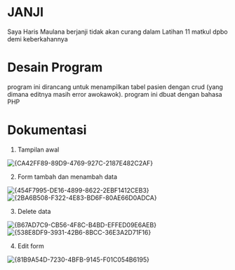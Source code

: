 # JANJI #
Saya Haris Maulana berjanji tidak akan curang dalam Latihan 11 matkul dpbo demi keberkahannya

# Desain Program #
program ini dirancang untuk menampilkan tabel pasien dengan crud (yang dimana editnya masih error awokawok). program ini dbuat dengan bahasa PHP

# Dokumentasi #

1. Tampilan awal

![{CA42FF89-89D9-4769-927C-2187E482C2AF}](https://github.com/harismln22/LP11DPBO2024C1/assets/159020670/14302faa-9e08-4f35-8515-93f7d0f36391)

2. Form tambah dan menambah data

![{454F7995-DE16-4899-8622-2EBF1412CEB3}](https://github.com/harismln22/LP11DPBO2024C1/assets/159020670/941e263a-aa22-44a3-8dcb-d0ead5564d75)
![{2BA6B508-F322-4E83-BD6F-80AE66D0ADCA}](https://github.com/harismln22/LP11DPBO2024C1/assets/159020670/c88d88ab-2807-40cf-8754-5615786c8fa9)

3. Delete data

![{B67AD7C9-CB56-4F8C-B4BD-EFFED09E6AEB}](https://github.com/harismln22/LP11DPBO2024C1/assets/159020670/99d4b3c1-a4cc-4fd6-855e-483dc7231c95)
![{538E8DF9-3931-42B6-8BCC-36E3A2D71F16}](https://github.com/harismln22/LP11DPBO2024C1/assets/159020670/e536b33f-63c1-400e-b2f8-416aa8b91c4f)

4. Edit form

![{81B9A54D-7230-4BFB-9145-F01C054B6195}](https://github.com/harismln22/LP11DPBO2024C1/assets/159020670/1c66cc57-64b2-42a9-b142-e044aecd5eb5)


